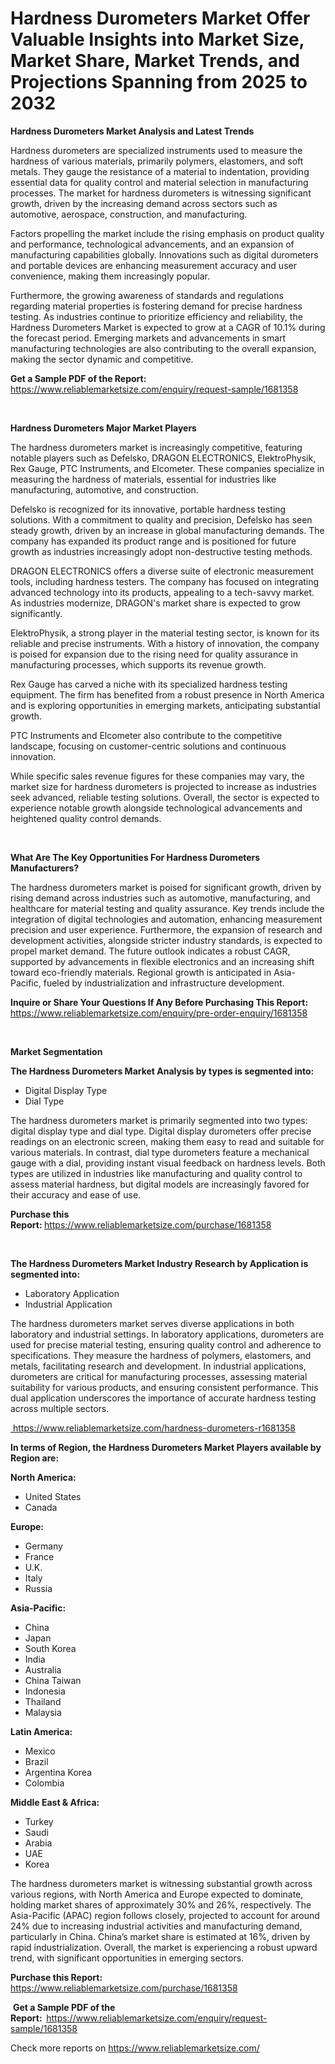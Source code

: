 <p><h1>Hardness Durometers Market Offer Valuable Insights into Market Size, Market Share, Market Trends, and Projections Spanning from 2025 to 2032</h1></p><p><strong>Hardness Durometers Market Analysis and Latest Trends</strong></p>
<p><p>Hardness durometers are specialized instruments used to measure the hardness of various materials, primarily polymers, elastomers, and soft metals. They gauge the resistance of a material to indentation, providing essential data for quality control and material selection in manufacturing processes. The market for hardness durometers is witnessing significant growth, driven by the increasing demand across sectors such as automotive, aerospace, construction, and manufacturing.</p><p>Factors propelling the market include the rising emphasis on product quality and performance, technological advancements, and an expansion of manufacturing capabilities globally. Innovations such as digital durometers and portable devices are enhancing measurement accuracy and user convenience, making them increasingly popular. </p><p>Furthermore, the growing awareness of standards and regulations regarding material properties is fostering demand for precise hardness testing. As industries continue to prioritize efficiency and reliability, the Hardness Durometers Market is expected to grow at a CAGR of 10.1% during the forecast period. Emerging markets and advancements in smart manufacturing technologies are also contributing to the overall expansion, making the sector dynamic and competitive.</p></p>
<p><strong>Get a Sample PDF of the Report:&nbsp;</strong> <a href="https://www.reliablemarketsize.com/enquiry/request-sample/1681358?utm_campaign=2316&utm_medium=2&utm_source=Github&utm_content=ia&utm_term=24032025&utm_id=hardness-durometers">https://www.reliablemarketsize.com/enquiry/request-sample/1681358</a></p>
<p>&nbsp;</p>
<p><strong>Hardness Durometers Major Market Players</strong></p>
<p><p>The hardness durometers market is increasingly competitive, featuring notable players such as Defelsko, DRAGON ELECTRONICS, ElektroPhysik, Rex Gauge, PTC Instruments, and Elcometer. These companies specialize in measuring the hardness of materials, essential for industries like manufacturing, automotive, and construction.</p><p>Defelsko is recognized for its innovative, portable hardness testing solutions. With a commitment to quality and precision, Defelsko has seen steady growth, driven by an increase in global manufacturing demands. The company has expanded its product range and is positioned for future growth as industries increasingly adopt non-destructive testing methods.</p><p>DRAGON ELECTRONICS offers a diverse suite of electronic measurement tools, including hardness testers. The company has focused on integrating advanced technology into its products, appealing to a tech-savvy market. As industries modernize, DRAGON's market share is expected to grow significantly.</p><p>ElektroPhysik, a strong player in the material testing sector, is known for its reliable and precise instruments. With a history of innovation, the company is poised for expansion due to the rising need for quality assurance in manufacturing processes, which supports its revenue growth.</p><p>Rex Gauge has carved a niche with its specialized hardness testing equipment. The firm has benefited from a robust presence in North America and is exploring opportunities in emerging markets, anticipating substantial growth.</p><p>PTC Instruments and Elcometer also contribute to the competitive landscape, focusing on customer-centric solutions and continuous innovation.</p><p>While specific sales revenue figures for these companies may vary, the market size for hardness durometers is projected to increase as industries seek advanced, reliable testing solutions. Overall, the sector is expected to experience notable growth alongside technological advancements and heightened quality control demands.</p></p>
<p>&nbsp;</p>
<p><strong>What Are The Key Opportunities For Hardness Durometers Manufacturers?</strong></p>
<p><p>The hardness durometers market is poised for significant growth, driven by rising demand across industries such as automotive, manufacturing, and healthcare for material testing and quality assurance. Key trends include the integration of digital technologies and automation, enhancing measurement precision and user experience. Furthermore, the expansion of research and development activities, alongside stricter industry standards, is expected to propel market demand. The future outlook indicates a robust CAGR, supported by advancements in flexible electronics and an increasing shift toward eco-friendly materials. Regional growth is anticipated in Asia-Pacific, fueled by industrialization and infrastructure development.</p></p>
<p><strong>Inquire or Share Your Questions If Any Before Purchasing This Report:</strong> <a href="https://www.reliablemarketsize.com/enquiry/pre-order-enquiry/1681358?utm_campaign=2316&utm_medium=2&utm_source=Github&utm_content=ia&utm_term=24032025&utm_id=hardness-durometers">https://www.reliablemarketsize.com/enquiry/pre-order-enquiry/1681358</a></p>
<p>&nbsp;</p>
<p><strong>Market Segmentation</strong></p>
<p><strong>The Hardness Durometers Market Analysis by types is segmented into:</strong></p>
<p><ul><li>Digital Display Type</li><li>Dial Type</li></ul></p>
<p><p>The hardness durometers market is primarily segmented into two types: digital display type and dial type. Digital display durometers offer precise readings on an electronic screen, making them easy to read and suitable for various materials. In contrast, dial type durometers feature a mechanical gauge with a dial, providing instant visual feedback on hardness levels. Both types are utilized in industries like manufacturing and quality control to assess material hardness, but digital models are increasingly favored for their accuracy and ease of use.</p></p>
<p><strong>Purchase this Report:&nbsp;</strong><a href="https://www.reliablemarketsize.com/purchase/1681358?utm_campaign=2316&utm_medium=2&utm_source=Github&utm_content=ia&utm_term=24032025&utm_id=hardness-durometers">https://www.reliablemarketsize.com/purchase/1681358</a></p>
<p>&nbsp;</p>
<p><strong>The Hardness Durometers Market Industry Research by Application is segmented into:</strong></p>
<p><ul><li>Laboratory Application</li><li>Industrial Application</li></ul></p>
<p><p>The hardness durometers market serves diverse applications in both laboratory and industrial settings. In laboratory applications, durometers are used for precise material testing, ensuring quality control and adherence to specifications. They measure the hardness of polymers, elastomers, and metals, facilitating research and development. In industrial applications, durometers are critical for manufacturing processes, assessing material suitability for various products, and ensuring consistent performance. This dual application underscores the importance of accurate hardness testing across multiple sectors.</p></p>
<p><a href="https://www.reliablemarketsize.com/hardness-durometers-r1681358?utm_campaign=2316&utm_medium=2&utm_source=Github&utm_content=ia&utm_term=24032025&utm_id=hardness-durometers">&nbsp;https://www.reliablemarketsize.com/hardness-durometers-r1681358</a></p>
<p><strong>In terms of Region, the Hardness Durometers Market Players available by Region are:</strong></p>
<p>
    <p> <strong> North America: </strong>
        <ul>
            <li>United States</li>
            <li>Canada</li>
        </ul>
        </p> 
    <p> <strong> Europe: </strong>
        <ul>
            <li>Germany</li>
            <li>France</li>
            <li>U.K.</li>
            <li>Italy</li>
            <li>Russia</li>
        </ul>
        </p> 
    <p> <strong> Asia-Pacific: </strong>
        <ul>
            <li>China</li>
            <li>Japan</li>
            <li>South Korea</li>
            <li>India</li>
            <li>Australia</li>
            <li>China Taiwan</li>
            <li>Indonesia</li>
            <li>Thailand</li>
            <li>Malaysia</li>
        </ul>
        </p> 
    <p> <strong> Latin America: </strong>
        <ul>
            <li>Mexico</li>
            <li>Brazil</li>
            <li>Argentina Korea</li>
            <li>Colombia</li>
        </ul>
        </p> 
    <p> <strong> Middle East & Africa: </strong>
        <ul>
            <li>Turkey</li>
            <li>Saudi</li>
            <li>Arabia</li>
            <li>UAE</li>
            <li>Korea</li>
        </ul>
    </p>
    </p>
<p><p>The hardness durometers market is witnessing substantial growth across various regions, with North America and Europe expected to dominate, holding market shares of approximately 30% and 26%, respectively. The Asia-Pacific (APAC) region follows closely, projected to account for around 24% due to increasing industrial activities and manufacturing demand, particularly in China. China’s market share is estimated at 16%, driven by rapid industrialization. Overall, the market is experiencing a robust upward trend, with significant opportunities in emerging sectors.</p></p>
<p><strong>Purchase this Report: </strong><a href="https://www.reliablemarketsize.com/purchase/1681358?utm_campaign=2316&utm_medium=2&utm_source=Github&utm_content=ia&utm_term=24032025&utm_id=hardness-durometers">https://www.reliablemarketsize.com/purchase/1681358</a></p>
<p>&nbsp;<strong>Get a Sample PDF of the Report:&nbsp;&nbsp;</strong><a href="https://www.reliablemarketsize.com/enquiry/request-sample/1681358?utm_campaign=2316&utm_medium=2&utm_source=Github&utm_content=ia&utm_term=24032025&utm_id=hardness-durometers">https://www.reliablemarketsize.com/enquiry/request-sample/1681358</a></p>
<p><strong></strong></p>
<p>Check more reports on <a href="https://www.reliablemarketsize.com/?utm_campaign=2316&utm_medium=2&utm_source=Github&utm_content=ia&utm_term=24032025&utm_id=hardness-durometers">https://www.reliablemarketsize.com/</a></p>